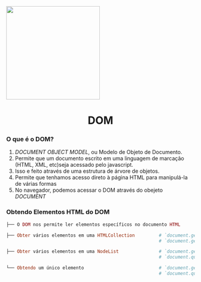 <img src="https://cdn.areademembros.com/files/instancia_1851/image/zJINa5DlBsJZjPLggIECpBpfmiE7E9g8JAiMqfVK.png" width="250px"> 
<h1 align="center">
 DOM
</h1>
<h3>O que é o DOM?</h3> 
 <ol>
    <li><i>DOCUMENT OBJECT MODEL</i>, ou Modelo de Objeto de Documento.</li>
    <li>Permite  que um documento escrito em uma linguagem de marcação (HTML, XML, etc)seja acessado pelo javascript.</li>
    <li>Isso e feito através de uma estrutura de árvore de objetos.</li>
    <li>Permite que tenhamos acesso direto à página HTML para manipulá-la de várias formas</li>
    <li>No navegador, podemos acessar o DOM através do obejeto <i>DOCUMENT</i></li>
</ol>

<h3>Obtendo Elementos HTML do DOM</h3>

  ```ruby
  ├── O DOM nos permite ler elementos específicos no documento HTML                

  ├── Obter vários elementos em uma HTMLCollection         # `document.getElementsByTagName()`
                                                           # `document.getElementsByClassName`

  ├── Obter vários elementos em uma NodeList               # `document.getElementsByName()`
                                                           # `document.querySelectorAll()`                                         

  └── Obtendo um único elemento                            # `document.getElementsById()`
                                                           # `document.querySelector()`
```   
